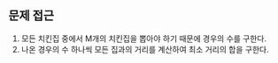 ## 문제 접근
1. 모든 치킨집 중에서 M개의 치킨집을 뽑아야 하기 때문에 경우의 수를 구한다.
2. 나온 경우의 수 하나씩 모든 집과의 거리를 계산하여 최소 거리의 합을 구한다.
